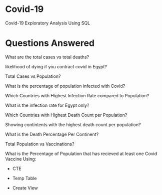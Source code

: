# Covid-19
Covid-19 Exploratory Analysis Using SQL
# Questions Answered
What are the total cases vs total deaths?

likelihood of dying if you contract covid in Egypt?

Total Cases vs Population?

What is the percentage of population infected with Covid?

Which Countries with Highest Infection Rate compared to Population?

What is the infection rate for Egypt only?

Which Countries with Highest Death Count per Population?

Showing contintents with the highest death count per population?

What is the Death Percentage Per Continent?

Total Population vs Vaccinations?

What is the Percentage of Population that has recieved at least one Covid Vaccine Using:

- CTE

- Temp Table

- Create View
